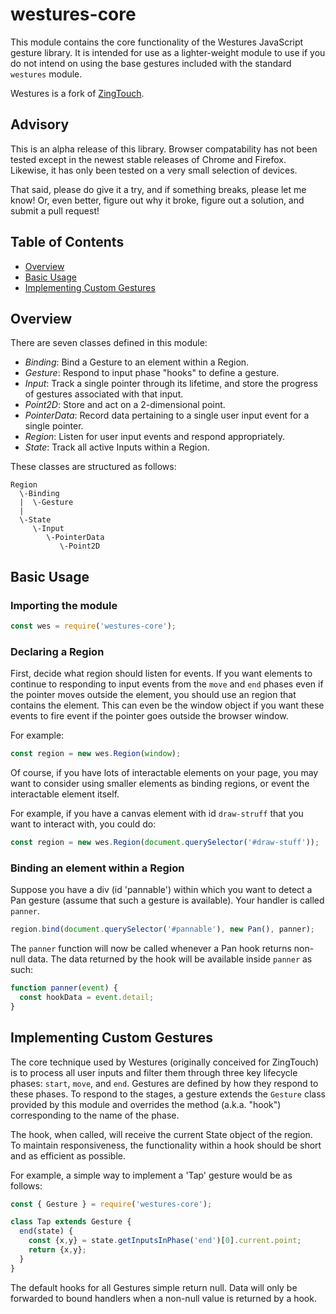 # westures-core

This module contains the core functionality of the Westures JavaScript gesture
library. It is intended for use as a lighter-weight module to use if you do not
intend on using the base gestures included with the standard `westures` module.

Westures is a fork of [ZingTouch](https://github.com/zingchart/zingtouch). 

## Advisory

This is an alpha release of this library. Browser compatability has not been
tested except in the newest stable releases of Chrome and Firefox. Likewise, it
has only been tested on a very small selection of devices. 

That said, please do give it a try, and if something breaks, please let me know!
Or, even better, figure out why it broke, figure out a solution, and submit a
pull request!

## Table of Contents

- [Overview](#overview)
- [Basic Usage]($basic-usage)
- [Implementing Custom Gestures](#implementing-custom-gestures)

## Overview

There are seven classes defined in this module:

- _Binding_: Bind a Gesture to an element within a Region.
- _Gesture_: Respond to input phase "hooks" to define a gesture.
- _Input_: Track a single pointer through its lifetime, and store the progress
    of gestures associated with that input.
- _Point2D_: Store and act on a 2-dimensional point.
- _PointerData_: Record data pertaining to a single user input event for a
    single pointer.
- _Region_: Listen for user input events and respond appropriately.
- _State_: Track all active Inputs within a Region.

These classes are structured as follows:

```text
Region
  \-Binding
  |  \-Gesture
  |
  \-State
     \-Input
        \-PointerData
           \-Point2D
```
## Basic Usage

### Importing the module

```javascript
const wes = require('westures-core');
```

### Declaring a Region

First, decide what region should listen for events. If you want elements to
continue to responding to input events from the `move` and `end` phases even if
the pointer moves outside the element, you should use an region that
contains the element. This can even be the window object if you want these
events to fire event if the pointer goes outside the browser window.

For example:

```javascript
const region = new wes.Region(window);
```

Of course, if you have lots of interactable elements on your page, you may want
to consider using smaller elements as binding regions, or event the interactable
element itself.

For example, if you have a canvas element with id `draw-struff` that you want to
interact with, you could do:

```javascript
const region = new wes.Region(document.querySelector('#draw-stuff'));
```

### Binding an element within a Region

Suppose you have a div (id 'pannable') within which you want to detect a Pan
gesture (assume that such a gesture is available). Your handler is called
`panner`.

```javascript
region.bind(document.querySelector('#pannable'), new Pan(), panner);
```

The `panner` function will now be called whenever a Pan hook returns non-null
data. The data returned by the hook will be available inside `panner` as such:

```javascript
function panner(event) {
  const hookData = event.detail;
}
```

## Implementing Custom Gestures

The core technique used by Westures (originally conceived for ZingTouch) is to
process all user inputs and filter them through three key lifecycle phases:
`start`, `move`, and `end`. Gestures are defined by how they respond to these
phases.  To respond to the stages, a gesture extends the `Gesture` class
provided by this module and overrides the method (a.k.a. "hook") corresponding
to the name of the phase. 

The hook, when called, will receive the current State object of the region. To
maintain responsiveness, the functionality within a hook should be short and as
efficient as possible.

For example, a simple way to implement a 'Tap' gesture would be as follows:

```javascript
const { Gesture } = require('westures-core');

class Tap extends Gesture {
  end(state) {
    const {x,y} = state.getInputsInPhase('end')[0].current.point;
    return {x,y};
  }
}
```

The default hooks for all Gestures simple return null. Data will only be
forwarded to bound handlers when a non-null value is returned by a hook.

